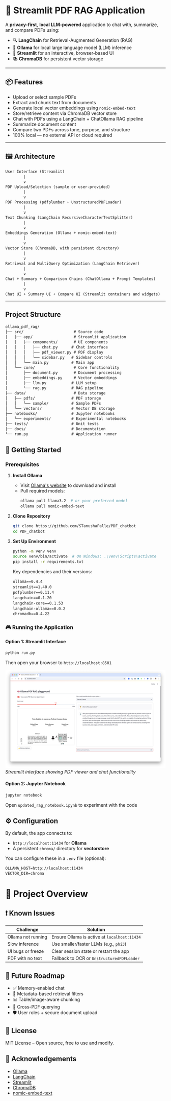 # 🧠 Streamlit PDF RAG Application

A **privacy-first**, **local LLM-powered** application to chat with, summarize, and compare PDFs using:

- 🔍 **LangChain** for Retrieval-Augmented Generation (RAG)
- 💬 **Ollama** for local large language model (LLM) inference
- 📄 **Streamlit** for an interactive, browser-based UI
- 📚 **ChromaDB** for persistent vector storage

---

## 📦 Features

- Upload or select sample PDFs
- Extract and chunk text from documents
- Generate local vector embeddings using `nomic-embed-text`
- Store/retrieve content via ChromaDB vector store
- Chat with PDFs using a LangChain + ChatOllama RAG pipeline
- Summarize document content
- Compare two PDFs across tone, purpose, and structure
- 100% local — no external API or cloud required

---

## 🖼️ Architecture


```text
User Interface (Streamlit)
        |
        v
PDF Upload/Selection (sample or user-provided)
        |
        v
PDF Processing (pdfplumber + UnstructuredPDFLoader)
        |
        v
Text Chunking (LangChain RecursiveCharacterTextSplitter)
        |
        v
Embeddings Generation (Ollama + nomic-embed-text)
        |
        v
Vector Store (ChromaDB, with persistent directory)
        |
        v
Retrieval and MultiQuery Optimization (LangChain Retriever)
        |
        v
Chat + Summary + Comparison Chains (ChatOllama + Prompt Templates)
        |
        v
Chat UI + Summary UI + Compare UI (Streamlit containers and widgets)
```

---
## Project Structure
```
ollama_pdf_rag/
├── src/                      # Source code
│   ├── app/                  # Streamlit application
│   │   ├── components/       # UI components
│   │   │   ├── chat.py      # Chat interface
│   │   │   ├── pdf_viewer.py # PDF display
│   │   │   └── sidebar.py   # Sidebar controls
│   │   └── main.py          # Main app
│   └── core/                 # Core functionality
│       ├── document.py       # Document processing
│       ├── embeddings.py     # Vector embeddings
│       ├── llm.py           # LLM setup
│       └── rag.py           # RAG pipeline
├── data/                     # Data storage
│   ├── pdfs/                # PDF storage
│   │   └── sample/          # Sample PDFs
│   └── vectors/             # Vector DB storage
├── notebooks/               # Jupyter notebooks
│   └── experiments/         # Experimental notebooks
├── tests/                   # Unit tests
├── docs/                    # Documentation
└── run.py                   # Application runner
```

## 🚀 Getting Started

### Prerequisites

1. **Install Ollama**
   - Visit [Ollama's website](https://ollama.ai) to download and install
   - Pull required models:
     ```bash
     ollama pull llama3.2  # or your preferred model
     ollama pull nomic-embed-text
     ```

2. **Clone Repository**
   ```bash
   git clone https://github.com/STanushaPalle/PDF_chatbot
   cd PDF_chatbot
   ```

3. **Set Up Environment**
   ```bash
   python -m venv venv
   source venv/bin/activate  # On Windows: .\venv\Scripts\activate
   pip install -r requirements.txt
   ```

   Key dependencies and their versions:
   ```txt
   ollama==0.4.4
   streamlit==1.40.0
   pdfplumber==0.11.4
   langchain==0.1.20
   langchain-core==0.1.53
   langchain-ollama==0.0.2
   chromadb==0.4.22
   ```

### 🎮 Running the Application

#### Option 1: Streamlit Interface
```bash
python run.py
```
Then open your browser to `http://localhost:8501`

![Streamlit UI](st_app_ui.png)
*Streamlit interface showing PDF viewer and chat functionality*

#### Option 2: Jupyter Notebook
```bash
jupyter notebook
```
Open `updated_rag_notebook.ipynb` to experiment with the code

## ⚙️ Configuration

By default, the app connects to:

- `http://localhost:11434` for **Ollama**
- A persistent `chroma/` directory for **vectorstore**

You can configure these in a `.env` file (optional):

```env
OLLAMA_HOST=http://localhost:11434
VECTOR_DIR=chroma
```

# 📝 Project Overview

## ❗ Known Issues

| Challenge              | Solution                                          |
|------------------------|---------------------------------------------------|
| Ollama not running     | Ensure Ollama is active at `localhost:11434`     |
| Slow inference         | Use smaller/faster LLMs (e.g., `phi3`)           |
| UI bugs or freeze      | Clear session state or restart the app           |
| PDF with no text       | Fallback to OCR or `UnstructuredPDFLoader`       |

## 🔮 Future Roadmap

- ✅ Memory-enabled chat  
- 🧠 Metadata-based retrieval filters  
- 📊 Table/image-aware chunking  
- 🔄 Cross-PDF querying  
- 🛡️ User roles + secure document upload  

## 📜 License

MIT License – Open source, free to use and modify.

## 🤝 Acknowledgements

- [Ollama](https://ollama.com)
- [LangChain](https://www.langchain.com)
- [Streamlit](https://streamlit.io)
- [ChromaDB](https://www.trychroma.com)
- [nomic-embed-text](https://github.com/nomic-ai/nomic)

